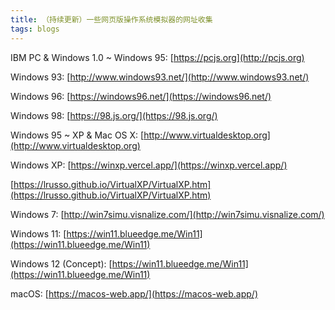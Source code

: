```yaml
---
title: （持续更新）一些网页版操作系统模拟器的网址收集
tags: blogs
---
```


IBM PC & Windows 1.0 ~ Windows 95: [https://pcjs.org](http://pcjs.org)

Windows 93: [http://www.windows93.net/](http://www.windows93.net/)

Windows 96: [https://windows96.net/](https://windows96.net/)

Windows 98: [https://98.js.org/](https://98.js.org/)

Windows 95 ~ XP & Mac OS X: [http://www.virtualdesktop.org](http://www.virtualdesktop.org)

Windows XP: [https://winxp.vercel.app/](https://winxp.vercel.app/)

[https://lrusso.github.io/VirtualXP/VirtualXP.htm](https://lrusso.github.io/VirtualXP/VirtualXP.htm)

Windows 7: [http://win7simu.visnalize.com/](http://win7simu.visnalize.com/)

Windows 11: [https://win11.blueedge.me/Win11](https://win11.blueedge.me/Win11)

Windows 12 (Concept): [https://win11.blueedge.me/Win11](https://win11.blueedge.me/Win11)

macOS: [https://macos-web.app/](https://macos-web.app/)


